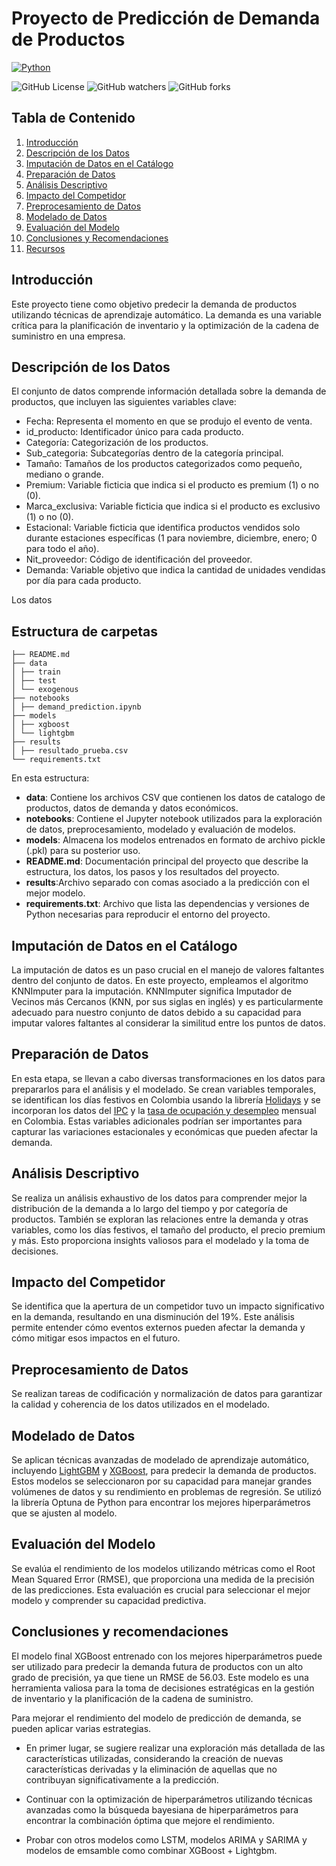 # Proyecto de Predicción de Demanda de Productos

[![Python](https://img.shields.io/badge/Python-3.8%2B-blue)](https://www.python.org/)


![GitHub License](https://img.shields.io/github/license/MateoVelasquez/book_catalog)
![GitHub watchers](https://img.shields.io/github/watchers/MateoVelasquez/book_catalog)
![GitHub forks](https://img.shields.io/github/forks/MateoVelasquez/book_catalog)

## Tabla de Contenido
1. [Introducción](#introducción)
2. [Descripción de los Datos](#descripción-de-los-datos)
3. [Imputación de Datos en el Catálogo](#imputación-de-datos-en-el-catálogo)
4. [Preparación de Datos](#preparación-de-datos)
5. [Análisis Descriptivo](#análisis-descriptivo)
6. [Impacto del Competidor](#impacto-del-competidor)
7. [Preprocesamiento de Datos](#preprocesamiento-de-datos)
8. [Modelado de Datos](#modelado-de-datos)
9. [Evaluación del Modelo](#evaluación-del-modelo)
10. [Conclusiones y Recomendaciones](#conclusiones-y-recomendaciones)
11. [Recursos](#recursos)

## Introducción
Este proyecto tiene como objetivo predecir la demanda de productos utilizando técnicas de aprendizaje automático. La demanda es una variable crítica para la planificación de inventario y la optimización de la cadena de suministro en una empresa.

## Descripción de los Datos
El conjunto de datos comprende información detallada sobre la demanda de productos, que incluyen las siguientes variables clave:

- Fecha: Representa el momento en que se produjo el evento de venta.
- id_producto: Identificador único para cada producto.
- Categoría: Categorización de los productos.
- Sub_categoria: Subcategorías dentro de la categoría principal.
- Tamaño: Tamaños de los productos categorizados como pequeño, mediano o grande.
- Premium: Variable ficticia que indica si el producto es premium (1) o no (0).
- Marca_exclusiva: Variable ficticia que indica si el producto es exclusivo (1) o no (0).
- Estacional: Variable ficticia que identifica productos vendidos solo durante estaciones específicas (1 para noviembre, diciembre, enero; 0 para todo el año).
- Nit_proveedor: Código de identificación del proveedor.
- Demanda: Variable objetivo que indica la cantidad de unidades vendidas por día para cada producto.

Los datos 

## Estructura de carpetas
```
├── README.md
├── data
│ ├── train
│ ├── test
│ └── exogenous
├── notebooks
│ ├── demand_prediction.ipynb
├── models
│ ├── xgboost
│ └── lightgbm
├── results
│ ├── resultado_prueba.csv
└── requirements.txt
```
En esta estructura:

- **data**: Contiene los archivos CSV que contienen los datos de catalogo de productos, datos de demanda y datos económicos.
- **notebooks**: Contiene el Jupyter notebook utilizados para la exploración de datos, preprocesamiento, modelado y evaluación de modelos.
- **models**: Almacena los modelos entrenados en formato de archivo pickle (.pkl) para su posterior uso.
- **README.md**: Documentación principal del proyecto que describe la estructura, los datos, los pasos y los resultados del proyecto.
- **results**:Archivo separado con comas asociado a la predicción con el mejor modelo.
- **requirements.txt**: Archivo que lista las dependencias y versiones de Python necesarias para reproducir el entorno del proyecto.

## Imputación de Datos en el Catálogo
La imputación de datos es un paso crucial en el manejo de valores faltantes dentro del conjunto de datos. En este proyecto, empleamos el algoritmo KNNImputer para la imputación. KNNImputer significa Imputador de Vecinos más Cercanos (KNN, por sus siglas en inglés) y es particularmente adecuado para nuestro conjunto de datos debido a su capacidad para imputar valores faltantes al considerar la similitud entre los puntos de datos.

## Preparación de Datos
En esta etapa, se llevan a cabo diversas transformaciones en los datos para prepararlos para el análisis y el modelado. Se crean variables temporales, se identifican los días festivos en Colombia usando la librería [Holidays](https://pypi.org/project/holidays/) y se incorporan los datos del [IPC](https://www.banrep.gov.co/es/estadisticas/indice-precios-consumidor-ipc) y la [tasa de ocupación y desempleo](https://www.banrep.gov.co/es/estadisticas/tasas-ocupacion-y-desempleo) mensual en Colombia. Estas variables adicionales podrían ser importantes para capturar las variaciones estacionales y económicas que pueden afectar la demanda.

## Análisis Descriptivo
Se realiza un análisis exhaustivo de los datos para comprender mejor la distribución de la demanda a lo largo del tiempo y por categoría de productos. También se exploran las relaciones entre la demanda y otras variables, como los días festivos, el tamaño del producto, el precio premium y más. Esto proporciona insights valiosos para el modelado y la toma de decisiones.

## Impacto del Competidor
Se identifica que la apertura de un competidor tuvo un impacto significativo en la demanda, resultando en una disminución del 19%. Este análisis permite entender cómo eventos externos pueden afectar la demanda y cómo mitigar esos impactos en el futuro.

## Preprocesamiento de Datos
Se realizan tareas de codificación y normalización de datos para garantizar la calidad y coherencia de los datos utilizados en el modelado. 

## Modelado de Datos
Se aplican técnicas avanzadas de modelado de aprendizaje automático, incluyendo [LightGBM]([https://xgboost.readthedocs.io/en/stable/python/python_intro.html](https://lightgbm.readthedocs.io/en/latest/Python-Intro.html)) y [XGBoost](https://xgboost.readthedocs.io/en/stable/python/python_intro.html), para predecir la demanda de productos. Estos modelos se seleccionaron por su capacidad para manejar grandes volúmenes de datos y su rendimiento en problemas de regresión. Se utilizó la librería Optuna de Python para encontrar los mejores hiperparámetros que se ajusten al modelo.

## Evaluación del Modelo
Se evalúa el rendimiento de los modelos utilizando métricas como el Root Mean Squared Error (RMSE), que proporciona una medida de la precisión de las predicciones. Esta evaluación es crucial para seleccionar el mejor modelo y comprender su capacidad predictiva.

## Conclusiones y recomendaciones
El modelo final XGBoost entrenado con los mejores hiperparámetros puede ser utilizado para predecir la demanda futura de productos con un alto grado de precisión, ya que tiene un RMSE de 56.03. Este modelo es una herramienta valiosa para la toma de decisiones estratégicas en la gestión de inventario y la planificación de la cadena de suministro.

Para mejorar el rendimiento del modelo de predicción de demanda, se pueden aplicar varias estrategias. 

- En primer lugar, se sugiere realizar una exploración más detallada de las características utilizadas, considerando la creación de nuevas características derivadas y la eliminación de aquellas que no contribuyan significativamente a la predicción. 

- Continuar con la optimización de hiperparámetros utilizando técnicas avanzadas como la búsqueda bayesiana de hiperparámetros para encontrar la combinación óptima que mejore el rendimiento. 
-  Probar con otros modelos como LSTM, modelos ARIMA y SARIMA y modelos de emsamble como combinar XGBoost + Lightgbm. 
